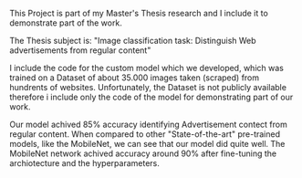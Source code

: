 This Project is part of my Master's Thesis research and I include it to demonstrate part of the work.

The Thesis subject is: "Image classification task: Distinguish Web advertisements from regular content"


I include the code for the custom model which we developed, which was trained on a Dataset of about 35.000 images taken (scraped) from hundrents of websites.
Unfortunately, the Dataset is not publicly available therefore i include only the code of the model for demonstrating part of our work. 



Our model achived 85% accuracy identifying Advertisement contect from regular content. 
When compared to other "State-of-the-art" pre-trained models, like the MobileNet, we can see that our model did quite well.
The MobileNet network achived accuracy around 90% after fine-tuning the archiotecture and the hyperparameters.
